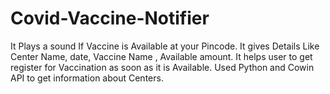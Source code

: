# Covid-Vaccine-Notifier
It Plays a sound If Vaccine is Available at your Pincode. It gives Details Like Center Name, date, Vaccine Name , Available amount. It helps user to get register for Vaccination as soon as it is Available. Used Python and Cowin API to get information about Centers.
